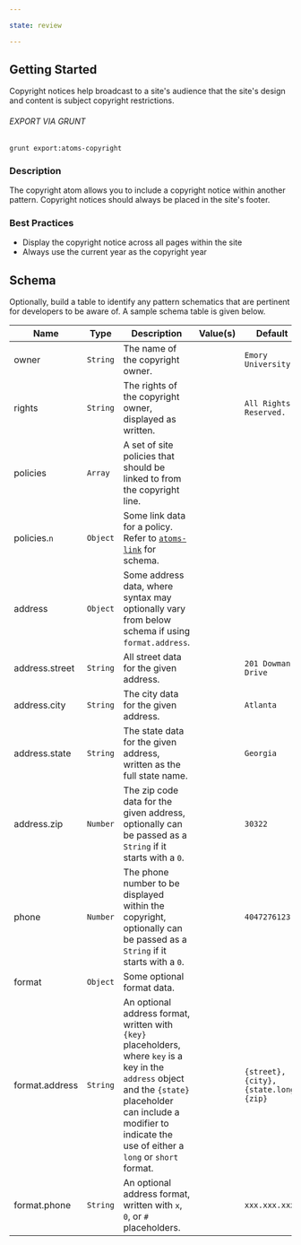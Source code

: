 ```yaml
---

state: review

---
```


## Getting Started

Copyright notices help broadcast to a site's audience that the site's design and content is subject copyright restrictions.

###### EXPORT VIA GRUNT

```
grunt export:atoms-copyright
```


### Description

The copyright atom allows you to include a copyright notice within another pattern. Copyright notices should always be placed in the site's footer.


### Best Practices

- Display the copyright notice across all pages within the site
- Always use the current year as the copyright year


## Schema

Optionally, build a table to identify any pattern schematics that are pertinent for developers to be aware of. A sample schema table is given below.

| Name            | Type     | Description                                                                                        | Value(s)  | Default                 |
|-----------------|----------|----------------------------------------------------------------------------------------------------|-----------|-------------------------|
| owner           | `String` | The name of the copyright owner.                                                                   |           | `Emory University`      |
| rights          | `String` | The rights of the copyright owner, displayed as written.                                           |           | `All Rights Reserved.`  |
| policies        | `Array`  | A set of site policies that should be linked to from the copyright line.                           |           |                         |
| policies.`n`    | `Object` | Some link data for a policy. Refer to [`atoms-link`][atoms-link] for schema.                       |           |                         |
| address         | `Object` | Some address data, where syntax may optionally vary from below schema if using `format.address`.   |           |                         |
| address.street  | `String` | All street data for the given address.                                                             |           | `201 Dowman Drive`      |
| address.city    | `String` | The city data for the given address.                                                               |           | `Atlanta`               |
| address.state   | `String` | The state data for the given address, written as the full state name.                              |           | `Georgia`               |
| address.zip     | `Number` | The zip code data for the given address, optionally can be passed as a `String` if it starts with a `0`. |           | `30322`             |
| phone           | `Number` | The phone number to be displayed within the copyright, optionally can be passed as a `String` if it starts with a `0`. |           | `4047276123`        |
| format          | `Object` | Some optional format data.                                                                         |           |                         |
| format.address  | `String` | An optional address format, written with `{key}` placeholders, where `key` is a key in the `address` object and the `{state}` placeholder can include a modifier to indicate the use of either a `long` or `short` format.  |           | `{street}, {city}, {state.long} {zip}` |
| format.phone    | `String` | An optional address format, written with `x`, `0`, or `#` placeholders.                            |           | `xxx.xxx.xxxx`          |


[atoms-link]: /patterns/20-atoms-globals-link/20-atoms-globals-link.html